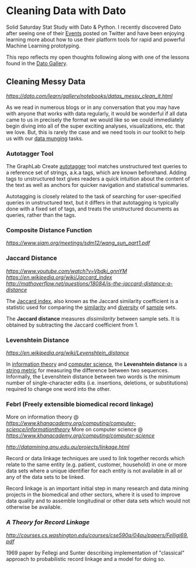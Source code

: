 # Cleaning Data with Dato

Solid Saturday Stat Study with Dato & Python. I recently discovered
Dato after seeing one of their [Events](https://dato.com/events/) posted
on Twitter and have been enjoying learning more about how to use their
platform tools for rapid and powerful Machine Learning prototyping.

This repo reflects my open thoughts following along with one of the lessons
found in the [Dato Gallery](https://dato.com/learn/gallery/).

## Cleaning Messy Data

*https://dato.com/learn/gallery/notebooks/datas_messy_clean_it.html*

As we read in numerous blogs or in any conversation that you may have with
anyone that works with data regularly, it would be wonderful if all data came
to us in precisely the format we would like so we could immediately begin diving
into all of the super exciting analyses, visualizations, etc. that we love. But,
this is rarely the case and we need tools in our toolkit to help us with our
[data munging](https://en.wikipedia.org/wiki/Data_wrangling) tasks.


### Autotagger Tool

The GraphLab Create [autotagger](https://dato.com/learn/userguide/data_matching/autotagger.html) tool matches
unstructured text queries to a reference set of strings, a.k.a tags, which are known beforehand. Adding tags
to unstructured text gives readers a quick intuition about the content of the text as well as anchors for
quicker navigation and statistical summaries.

Autotagging is closely related to the task of searching for user-specified queries in unstructured text,
but it differs in that autotagging is typically done with a fixed set of tags, and treats the unstructured
documents as queries, rather than the tags.


### Composite Distance Function

*https://www.siam.org/meetings/sdm12/wang_sun_part1.pdf*


### Jaccard Distance
*https://www.youtube.com/watch?v=Vbdki_gnnYM*
*https://en.wikipedia.org/wiki/Jaccard_index*
*http://mathoverflow.net/questions/18084/is-the-jaccard-distance-a-distance*

The [Jaccard index](https://en.wikipedia.org/wiki/Jaccard_index), also known as the
Jaccard similarity coefficient is a statistic used for comparing the [similarity](https://en.wikipedia.org/wiki/Similarity_measure)
and [diversity](https://en.wikipedia.org/wiki/Diversity_index) of [sample](https://en.wikipedia.org/wiki/Sample_(statistics)) sets.

The **Jaccard distance** measures _dissimilarity_ between sample sets. It is obtained by subtracting the Jaccard coefficient from 1.

### Levenshtein Distance

*https://en.wikipedia.org/wiki/Levenshtein_distance*

In [information theory](https://en.wikipedia.org/wiki/Information_theory) and [computer science](https://en.wikipedia.org/wiki/Computer_science), the **Levenshtein distance** is a [string metric](https://en.wikipedia.org/wiki/String_metric) for measuring the difference between two sequences.
Informally, the Levenshtein distance between two words is the minimum number of single-character edits
(i.e. insertions, deletions, or substitutions) required to change one word into the other.

### Febrl (Freely extensible biomedical record linkage)

More on information theory @ *https://www.khanacademy.org/computing/computer-science/informationtheory*
More on computer science @ *https://www.khanacademy.org/computing/computer-science*

*http://datamining.anu.edu.au/projects/linkage.html*

Record or data linkage techniques are used to link together records which relate to the same entity
(e.g. patient, customer, household) in one or more data sets where a unique identifier for each
entity is not available in all or any of the data sets to be linked.

Record linkage is an important initial step in many research and data mining projects in the biomedical
and other sectors, where it is used to improve data quality and to assemble longitudinal or other data
sets which would not otherwise be available.

### _A Theory for Record Linkage_

*http://courses.cs.washington.edu/courses/cse590q/04au/papers/Felligi69.pdf*

1969 paper by Fellegi and Sunter describing implementation of "classical" approach to probabilistic
record linkage and a model for doing so.
